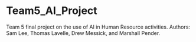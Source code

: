 # Team5_AI_Project
Team 5 final project on the use of AI in Human Resource activities. 
Authors: Sam Lee, Thomas Lavelle, Drew Messick, and Marshall Pender.  
